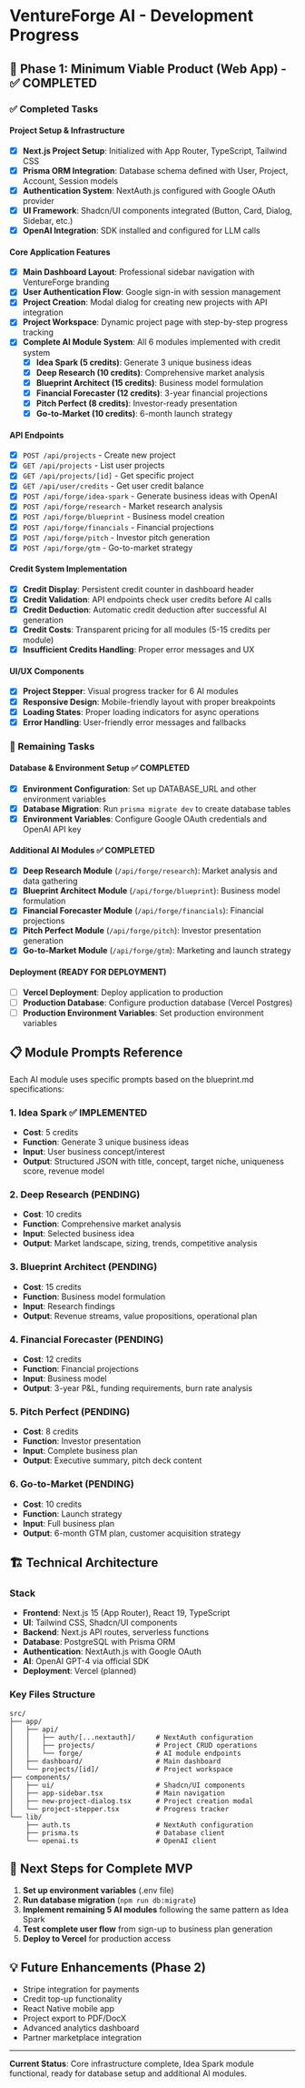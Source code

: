 # VentureForge AI - Development Progress

## 🎯 Phase 1: Minimum Viable Product (Web App) - ✅ COMPLETED

### ✅ Completed Tasks

#### Project Setup & Infrastructure
- [x] **Next.js Project Setup**: Initialized with App Router, TypeScript, Tailwind CSS
- [x] **Prisma ORM Integration**: Database schema defined with User, Project, Account, Session models
- [x] **Authentication System**: NextAuth.js configured with Google OAuth provider
- [x] **UI Framework**: Shadcn/UI components integrated (Button, Card, Dialog, Sidebar, etc.)
- [x] **OpenAI Integration**: SDK installed and configured for LLM calls

#### Core Application Features
- [x] **Main Dashboard Layout**: Professional sidebar navigation with VentureForge branding
- [x] **User Authentication Flow**: Google sign-in with session management
- [x] **Project Creation**: Modal dialog for creating new projects with API integration
- [x] **Project Workspace**: Dynamic project page with step-by-step progress tracking
- [x] **Complete AI Module System**: All 6 modules implemented with credit system
  - [x] **Idea Spark (5 credits)**: Generate 3 unique business ideas
  - [x] **Deep Research (10 credits)**: Comprehensive market analysis
  - [x] **Blueprint Architect (15 credits)**: Business model formulation
  - [x] **Financial Forecaster (12 credits)**: 3-year financial projections
  - [x] **Pitch Perfect (8 credits)**: Investor-ready presentation
  - [x] **Go-to-Market (10 credits)**: 6-month launch strategy

#### API Endpoints
- [x] `POST /api/projects` - Create new project
- [x] `GET /api/projects` - List user projects
- [x] `GET /api/projects/[id]` - Get specific project
- [x] `GET /api/user/credits` - Get user credit balance
- [x] `POST /api/forge/idea-spark` - Generate business ideas with OpenAI
- [x] `POST /api/forge/research` - Market research analysis
- [x] `POST /api/forge/blueprint` - Business model creation
- [x] `POST /api/forge/financials` - Financial projections
- [x] `POST /api/forge/pitch` - Investor pitch generation
- [x] `POST /api/forge/gtm` - Go-to-market strategy

#### Credit System Implementation
- [x] **Credit Display**: Persistent credit counter in dashboard header
- [x] **Credit Validation**: API endpoints check user credits before AI calls
- [x] **Credit Deduction**: Automatic credit deduction after successful AI generation
- [x] **Credit Costs**: Transparent pricing for all modules (5-15 credits per module)
- [x] **Insufficient Credits Handling**: Proper error messages and UX

#### UI/UX Components
- [x] **Project Stepper**: Visual progress tracker for 6 AI modules
- [x] **Responsive Design**: Mobile-friendly layout with proper breakpoints
- [x] **Loading States**: Proper loading indicators for async operations
- [x] **Error Handling**: User-friendly error messages and fallbacks

### 🚧 Remaining Tasks

#### Database & Environment Setup ✅ COMPLETED
- [x] **Environment Configuration**: Set up DATABASE_URL and other environment variables
- [x] **Database Migration**: Run `prisma migrate dev` to create database tables
- [x] **Environment Variables**: Configure Google OAuth credentials and OpenAI API key

#### Additional AI Modules ✅ COMPLETED
- [x] **Deep Research Module** (`/api/forge/research`): Market analysis and data gathering
- [x] **Blueprint Architect Module** (`/api/forge/blueprint`): Business model formulation
- [x] **Financial Forecaster Module** (`/api/forge/financials`): Financial projections
- [x] **Pitch Perfect Module** (`/api/forge/pitch`): Investor presentation generation
- [x] **Go-to-Market Module** (`/api/forge/gtm`): Marketing and launch strategy

#### Deployment (READY FOR DEPLOYMENT)
- [ ] **Vercel Deployment**: Deploy application to production
- [ ] **Production Database**: Configure production database (Vercel Postgres)
- [ ] **Production Environment Variables**: Set production environment variables

## 📋 Module Prompts Reference

Each AI module uses specific prompts based on the blueprint.md specifications:

### 1. Idea Spark ✅ IMPLEMENTED
- **Cost**: 5 credits
- **Function**: Generate 3 unique business ideas
- **Input**: User business concept/interest
- **Output**: Structured JSON with title, concept, target niche, uniqueness score, revenue model

### 2. Deep Research (PENDING)
- **Cost**: 10 credits
- **Function**: Comprehensive market analysis
- **Input**: Selected business idea
- **Output**: Market landscape, sizing, trends, competitive analysis

### 3. Blueprint Architect (PENDING)
- **Cost**: 15 credits
- **Function**: Business model formulation
- **Input**: Research findings
- **Output**: Revenue streams, value propositions, operational plan

### 4. Financial Forecaster (PENDING)
- **Cost**: 12 credits
- **Function**: Financial projections
- **Input**: Business model
- **Output**: 3-year P&L, funding requirements, burn rate analysis

### 5. Pitch Perfect (PENDING)
- **Cost**: 8 credits
- **Function**: Investor presentation
- **Input**: Complete business plan
- **Output**: Executive summary, pitch deck content

### 6. Go-to-Market (PENDING)
- **Cost**: 10 credits
- **Function**: Launch strategy
- **Input**: Full business plan
- **Output**: 6-month GTM plan, customer acquisition strategy

## 🏗️ Technical Architecture

### Stack
- **Frontend**: Next.js 15 (App Router), React 19, TypeScript
- **UI**: Tailwind CSS, Shadcn/UI components
- **Backend**: Next.js API routes, serverless functions
- **Database**: PostgreSQL with Prisma ORM
- **Authentication**: NextAuth.js with Google OAuth
- **AI**: OpenAI GPT-4 via official SDK
- **Deployment**: Vercel (planned)

### Key Files Structure
```
src/
├── app/
│   ├── api/
│   │   ├── auth/[...nextauth]/     # NextAuth configuration
│   │   ├── projects/               # Project CRUD operations
│   │   └── forge/                  # AI module endpoints
│   ├── dashboard/                  # Main dashboard
│   └── projects/[id]/              # Project workspace
├── components/
│   ├── ui/                         # Shadcn/UI components
│   ├── app-sidebar.tsx             # Main navigation
│   ├── new-project-dialog.tsx      # Project creation modal
│   └── project-stepper.tsx         # Progress tracker
└── lib/
    ├── auth.ts                     # NextAuth configuration
    ├── prisma.ts                   # Database client
    └── openai.ts                   # OpenAI client
```

## 🚀 Next Steps for Complete MVP

1. **Set up environment variables** (.env file)
2. **Run database migration** (`npm run db:migrate`)
3. **Implement remaining 5 AI modules** following the same pattern as Idea Spark
4. **Test complete user flow** from sign-up to business plan generation
5. **Deploy to Vercel** for production access

## 💡 Future Enhancements (Phase 2)

- Stripe integration for payments
- Credit top-up functionality
- React Native mobile app
- Project export to PDF/DocX
- Advanced analytics dashboard
- Partner marketplace integration

---

**Current Status**: Core infrastructure complete, Idea Spark module functional, ready for database setup and additional AI modules.